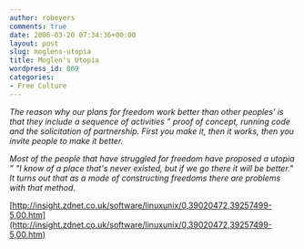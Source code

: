 ```yaml
---
author: robmyers
comments: true
date: 2006-03-20 07:34:36+00:00
layout: post
slug: moglens-utopia
title: Moglen's Utopia
wordpress_id: 869
categories:
- Free Culture
---
```


_The reason why our plans for freedom work better than other peoples' is that they include a sequence of activities ” proof of concept, running code and the solicitation of partnership. First you make it, then it works, then you invite people to make it better._  
  
_Most of the people that have struggled for freedom have proposed a utopia ” "I know of a place that's never existed, but if we go there it will be better." It turns out that as a mode of constructing freedoms there are problems with that method._  
  
[http://insight.zdnet.co.uk/software/linuxunix/0,39020472,39257499-5,00.htm](http://insight.zdnet.co.uk/software/linuxunix/0,39020472,39257499-5,00.htm)  


